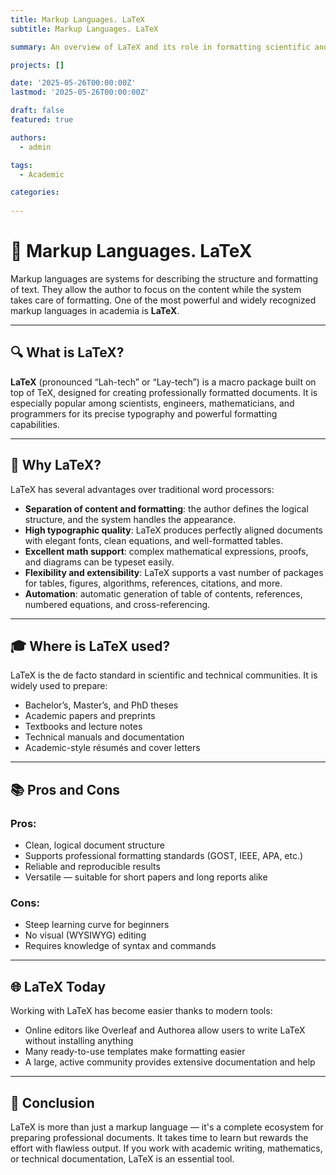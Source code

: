 ```yaml
---
title: Markup Languages. LaTeX
subtitle: Markup Languages. LaTeX

summary: An overview of LaTeX and its role in formatting scientific and technical documents

projects: []

date: '2025-05-26T00:00:00Z'
lastmod: '2025-05-26T00:00:00Z'

draft: false
featured: true

authors:
  - admin

tags:
  - Academic

categories:
  
---
```


# 📄 Markup Languages. LaTeX

Markup languages are systems for describing the structure and formatting of text. They allow the author to focus on the content while the system takes care of formatting. One of the most powerful and widely recognized markup languages in academia is **LaTeX**.

---

## 🔍 What is LaTeX?

**LaTeX** (pronounced “Lah-tech” or “Lay-tech”) is a macro package built on top of TeX, designed for creating professionally formatted documents. It is especially popular among scientists, engineers, mathematicians, and programmers for its precise typography and powerful formatting capabilities.

---

## 🧠 Why LaTeX?

LaTeX has several advantages over traditional word processors:

- **Separation of content and formatting**: the author defines the logical structure, and the system handles the appearance.
- **High typographic quality**: LaTeX produces perfectly aligned documents with elegant fonts, clean equations, and well-formatted tables.
- **Excellent math support**: complex mathematical expressions, proofs, and diagrams can be typeset easily.
- **Flexibility and extensibility**: LaTeX supports a vast number of packages for tables, figures, algorithms, references, citations, and more.
- **Automation**: automatic generation of table of contents, references, numbered equations, and cross-referencing.

---

## 🎓 Where is LaTeX used?

LaTeX is the de facto standard in scientific and technical communities. It is widely used to prepare:

- Bachelor’s, Master’s, and PhD theses  
- Academic papers and preprints  
- Textbooks and lecture notes  
- Technical manuals and documentation  
- Academic-style résumés and cover letters  

---

## 📚 Pros and Cons

### Pros:
- Clean, logical document structure  
- Supports professional formatting standards (GOST, IEEE, APA, etc.)  
- Reliable and reproducible results  
- Versatile — suitable for short papers and long reports alike  

### Cons:
- Steep learning curve for beginners  
- No visual (WYSIWYG) editing  
- Requires knowledge of syntax and commands  

---

## 🌐 LaTeX Today

Working with LaTeX has become easier thanks to modern tools:

- Online editors like Overleaf and Authorea allow users to write LaTeX without installing anything
- Many ready-to-use templates make formatting easier
- A large, active community provides extensive documentation and help

---

## 🧭 Conclusion

LaTeX is more than just a markup language — it's a complete ecosystem for preparing professional documents. It takes time to learn but rewards the effort with flawless output. If you work with academic writing, mathematics, or technical documentation, LaTeX is an essential tool.

